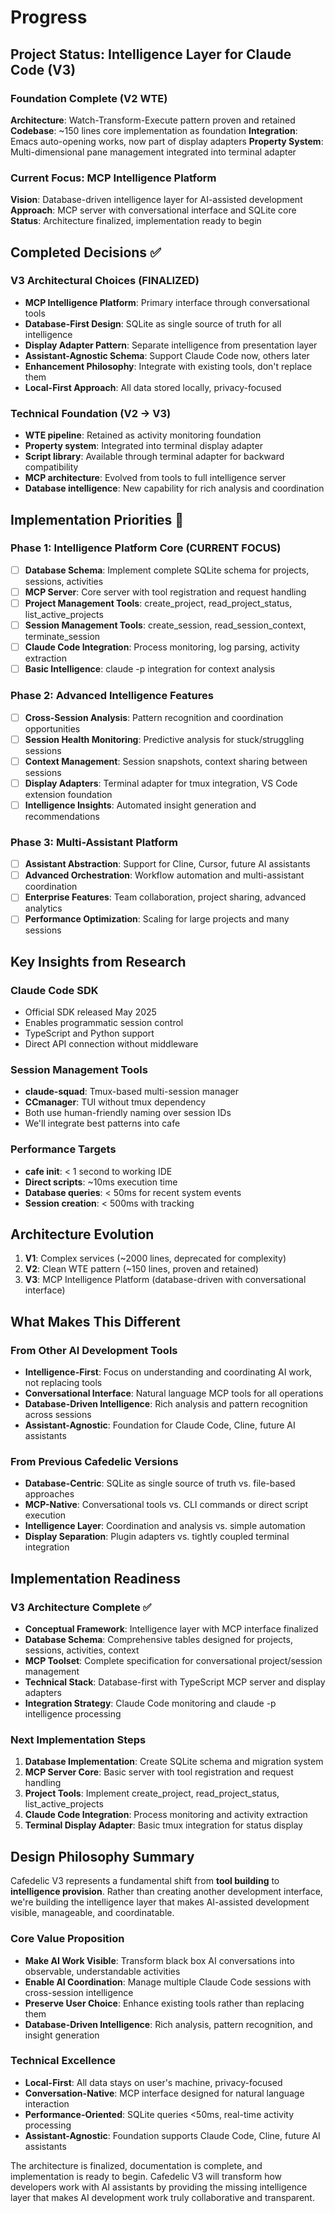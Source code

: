 # Progress

## Project Status: Intelligence Layer for Claude Code (V3)

### Foundation Complete (V2 WTE)
**Architecture**: Watch-Transform-Execute pattern proven and retained
**Codebase**: ~150 lines core implementation as foundation
**Integration**: Emacs auto-opening works, now part of display adapters
**Property System**: Multi-dimensional pane management integrated into terminal adapter

### Current Focus: MCP Intelligence Platform  
**Vision**: Database-driven intelligence layer for AI-assisted development
**Approach**: MCP server with conversational interface and SQLite core
**Status**: Architecture finalized, implementation ready to begin

## Completed Decisions ✅

### V3 Architectural Choices (FINALIZED)
- **MCP Intelligence Platform**: Primary interface through conversational tools
- **Database-First Design**: SQLite as single source of truth for all intelligence
- **Display Adapter Pattern**: Separate intelligence from presentation layer
- **Assistant-Agnostic Schema**: Support Claude Code now, others later
- **Enhancement Philosophy**: Integrate with existing tools, don't replace them
- **Local-First Approach**: All data stored locally, privacy-focused

### Technical Foundation (V2 → V3)
- **WTE pipeline**: Retained as activity monitoring foundation
- **Property system**: Integrated into terminal display adapter
- **Script library**: Available through terminal adapter for backward compatibility
- **MCP architecture**: Evolved from tools to full intelligence server
- **Database intelligence**: New capability for rich analysis and coordination

## Implementation Priorities 🚀

### Phase 1: Intelligence Platform Core (CURRENT FOCUS)
- [ ] **Database Schema**: Implement complete SQLite schema for projects, sessions, activities
- [ ] **MCP Server**: Core server with tool registration and request handling
- [ ] **Project Management Tools**: create_project, read_project_status, list_active_projects
- [ ] **Session Management Tools**: create_session, read_session_context, terminate_session
- [ ] **Claude Code Integration**: Process monitoring, log parsing, activity extraction
- [ ] **Basic Intelligence**: claude -p integration for context analysis

### Phase 2: Advanced Intelligence Features
- [ ] **Cross-Session Analysis**: Pattern recognition and coordination opportunities
- [ ] **Session Health Monitoring**: Predictive analysis for stuck/struggling sessions
- [ ] **Context Management**: Session snapshots, context sharing between sessions
- [ ] **Display Adapters**: Terminal adapter for tmux integration, VS Code extension foundation
- [ ] **Intelligence Insights**: Automated insight generation and recommendations

### Phase 3: Multi-Assistant Platform
- [ ] **Assistant Abstraction**: Support for Cline, Cursor, future AI assistants
- [ ] **Advanced Orchestration**: Workflow automation and multi-assistant coordination
- [ ] **Enterprise Features**: Team collaboration, project sharing, advanced analytics
- [ ] **Performance Optimization**: Scaling for large projects and many sessions

## Key Insights from Research

### Claude Code SDK
- Official SDK released May 2025
- Enables programmatic session control
- TypeScript and Python support
- Direct API connection without middleware

### Session Management Tools
- **claude-squad**: Tmux-based multi-session manager
- **CCmanager**: TUI without tmux dependency
- Both use human-friendly naming over session IDs
- We'll integrate best patterns into cafe

### Performance Targets
- **cafe init**: < 1 second to working IDE
- **Direct scripts**: ~10ms execution time
- **Database queries**: < 50ms for recent system events
- **Session creation**: < 500ms with tracking

## Architecture Evolution
1. **V1**: Complex services (~2000 lines, deprecated for complexity)
2. **V2**: Clean WTE pattern (~150 lines, proven and retained)
3. **V3**: MCP Intelligence Platform (database-driven with conversational interface)

## What Makes This Different

### From Other AI Development Tools
- **Intelligence-First**: Focus on understanding and coordinating AI work, not replacing tools
- **Conversational Interface**: Natural language MCP tools for all operations
- **Database-Driven Intelligence**: Rich analysis and pattern recognition across sessions
- **Assistant-Agnostic**: Foundation for Claude Code, Cline, future AI assistants

### From Previous Cafedelic Versions
- **Database-Centric**: SQLite as single source of truth vs. file-based approaches
- **MCP-Native**: Conversational tools vs. CLI commands or direct script execution
- **Intelligence Layer**: Coordination and analysis vs. simple automation
- **Display Separation**: Plugin adapters vs. tightly coupled terminal integration
## Implementation Readiness

### V3 Architecture Complete ✅
- **Conceptual Framework**: Intelligence layer with MCP interface finalized
- **Database Schema**: Comprehensive tables designed for projects, sessions, activities, context
- **MCP Toolset**: Complete specification for conversational project/session management  
- **Technical Stack**: Database-first with TypeScript MCP server and display adapters
- **Integration Strategy**: Claude Code monitoring and claude -p intelligence processing

### Next Implementation Steps
1. **Database Implementation**: Create SQLite schema and migration system
2. **MCP Server Core**: Basic server with tool registration and request handling
3. **Project Tools**: Implement create_project, read_project_status, list_active_projects
4. **Claude Code Integration**: Process monitoring and activity extraction
5. **Terminal Display Adapter**: Basic tmux integration for status display

## Design Philosophy Summary

Cafedelic V3 represents a fundamental shift from **tool building** to **intelligence provision**. Rather than creating another development interface, we're building the intelligence layer that makes AI-assisted development visible, manageable, and coordinatable.

### Core Value Proposition
- **Make AI Work Visible**: Transform black box AI conversations into observable, understandable activities
- **Enable AI Coordination**: Manage multiple Claude Code sessions with cross-session intelligence
- **Preserve User Choice**: Enhance existing tools rather than replacing them
- **Database-Driven Intelligence**: Rich analysis, pattern recognition, and insight generation

### Technical Excellence
- **Local-First**: All data stays on user's machine, privacy-focused
- **Conversation-Native**: MCP interface designed for natural language interaction
- **Performance-Oriented**: SQLite queries <50ms, real-time activity processing
- **Assistant-Agnostic**: Foundation supports Claude Code, Cline, future AI assistants

The architecture is finalized, documentation is complete, and implementation is ready to begin. Cafedelic V3 will transform how developers work with AI assistants by providing the missing intelligence layer that makes AI development work truly collaborative and transparent.